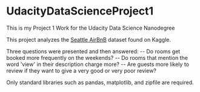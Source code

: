# UdacityDataScienceProject1
This is my Project 1 Work for the Udacity Data Science Nanodegree

This project analyzes the [Seattle AirBnB](https://www.kaggle.com/datasets/airbnb/seattle) dataset found on Kaggle.

Three questions were presented and then answered:
-- Do rooms get booked more frequently on the weekends?
-- Do rooms that mention the word 'view' in their description charge more?
-- Are guests more likely to review if they want to give a very good or very poor review?

Only standard libraries such as pandas, matplotlib, and zipfile are required.

